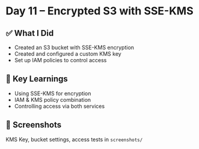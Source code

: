 # Day 11 – Encrypted S3 with SSE-KMS

## ✅ What I Did
- Created an S3 bucket with SSE-KMS encryption
- Created and configured a custom KMS key
- Set up IAM policies to control access

## 🧠 Key Learnings
- Using SSE-KMS for encryption
- IAM & KMS policy combination
- Controlling access via both services

## 📸 Screenshots
KMS Key, bucket settings, access tests in `screenshots/`
